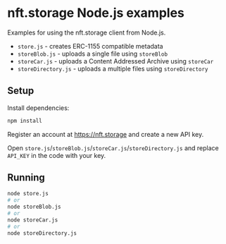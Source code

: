 # nft.storage Node.js examples

Examples for using the nft.storage client from Node.js.

- `store.js` - creates ERC-1155 compatible metadata
- `storeBlob.js` - uploads a single file using `storeBlob`
- `storeCar.js` - uploads a Content Addressed Archive using `storeCar`
- `storeDirectory.js` - uploads a multiple files using `storeDirectory`

## Setup

Install dependencies:

```sh
npm install
```

Register an account at https://nft.storage and create a new API key.

Open `store.js`/`storeBlob.js`/`storeCar.js`/`storeDirectory.js` and replace `API_KEY` in the code with your key.

## Running

```sh
node store.js
# or
node storeBlob.js
# or
node storeCar.js
# or
node storeDirectory.js
```

